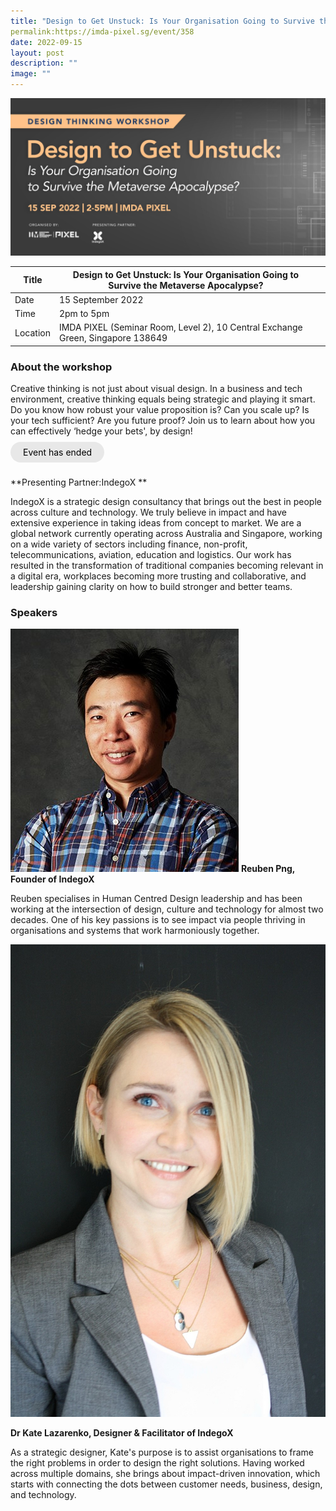 ```yaml
---
title: "Design to Get Unstuck: Is Your Organisation Going to Survive the Metaverse Apocalypse?"
permalink:https://imda-pixel.sg/event/358
date: 2022-09-15
layout: post
description: ""
image: ""
---
```

![15- Sep DT](/images/Events/Design%20Thinking/PIXEL_Design-Thinking-Workshop---Design-to-get-Unstuck_1600-x-800.jpg)

| Title | Design to Get Unstuck: Is Your Organisation Going to Survive the Metaverse Apocalypse? | | 
| -------- | -------- | --------| 
| Date  | 15 September 2022  | 
| Time  | 2pm to 5pm  |
| Location  | IMDA PIXEL (Seminar Room, Level 2), 10 Central Exchange Green, Singapore 138649 |

### About the workshop 

Creative thinking is not just about visual design. In a business and tech environment, creative thinking equals being strategic and playing it smart. Do you know how robust your value proposition is? Can you scale up? Is your tech sufficient? Are you future proof? Join us to learn about how you can effectively ‘hedge your bets', by design!
<br><br><a href="" target="_blank" style="background-color: #E8E8E8; color: black; text-decoration: none; border-radius: 100px; padding-left: 20px; padding-right: 20px; padding-top:8px; padding-bottom:8px">Event has ended</a><br><br>

**Presenting Partner:IndegoX **

IndegoX is a strategic design consultancy that brings out the best in people across culture and technology. We truly believe in impact and have extensive experience in taking ideas from concept to market. We are a global network currently operating across Australia and Singapore, working on a wide variety of sectors including finance, non-profit, telecommunications, aviation, education and logistics. Our work has resulted in the transformation of traditional companies becoming relevant in a digital era, workplaces becoming more trusting and collaborative, and leadership gaining clarity on how to build stronger and better teams.

### Speakers 

![Ruben](/images/Events/Design%20Thinking/rueben.jpg)
**Reuben Png, Founder of IndegoX**

Reuben specialises in Human Centred Design leadership and has been working at the intersection of design, culture and technology for almost two decades. One of his key passions is to see impact via people thriving in organisations and systems that work harmoniously together.

![Dr Kate](/images/Events/Design%20Thinking/drkate.jpg)

**Dr Kate Lazarenko, Designer & Facilitator of IndegoX**

As a strategic designer, Kate's purpose is to assist organisations to frame the right problems in order to design the right solutions. Having worked across multiple domains, she brings about impact-driven innovation, which starts with connecting the dots between customer needs, business, design, and technology.

